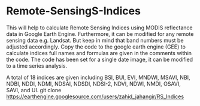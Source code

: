 # Remote-SensingS-Indices
This will help to calculate Remote Sensing Indices using MODIS reflectance data in Google Earth Engine. 
Furthermore, it can be modified for any remote sensing data e.g. Landsat. But keep in mind that band numbers must be adjusted accordingly.
Copy the code to the google earth engine (GEE) to calculate indices full names and formulas are given in the comments within the code.
The code has been set for a single date image, it can be modified to a time series analysis. 

A total of 18 indices are given including BSI, BUI, EVI, MNDWI, MSAVI, NBI, NDBI, NDDI, NDMI, NDSAI, NDSDI, NDSI-2, NDVI, NDWI, NMDI, OSAVI, SAVI, and UI.
git clone https://earthengine.googlesource.com/users/zahid_jahangir/RS_Indices
